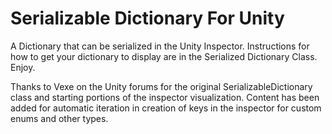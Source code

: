 # Serializable Dictionary For Unity
A Dictionary that can be serialized in the Unity Inspector. Instructions for how to get your dictionary to display are in the Serialized Dictionary Class. Enjoy.

Thanks to Vexe on the Unity forums for the original SerializableDictionary class and starting portions of the inspector visualization. Content has been added for automatic iteration in creation of keys in the inspector for custom enums and other types.

